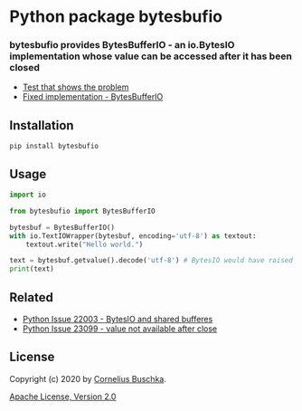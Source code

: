 # Python package bytesbufio

### bytesbufio provides BytesBufferIO - an io.BytesIO implementation whose value can be accessed after it has been closed

* [Test that shows the problem](./tests/bytesio_test.py)
* [Fixed implementation - BytesBufferIO](./bytesbufio/bytes_buffer_io.py)

## Installation
```
pip install bytesbufio
```

## Usage

```python
import io

from bytesbufio import BytesBufferIO

bytesbuf = BytesBufferIO()
with io.TextIOWrapper(bytesbuf, encoding='utf-8') as textout:
    textout.write("Hello world.")

text = bytesbuf.getvalue().decode('utf-8') # BytesIO would have raised an ValueError here 
print(text)
```

## Related
* [Python Issue 22003 - BytesIO and shared bufferes](https://bugs.python.org/issue22003)
* [Python Issue 23099 - value not available after close](https://bugs.python.org/issue23099)

## License
Copyright (c) 2020 by [Cornelius Buschka](https://github.com/cbuschka).

[Apache License, Version 2.0](./license.txt)
